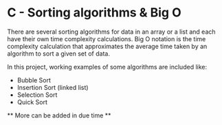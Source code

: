 # C - Sorting algorithms & Big O

There are several sorting algorithms for data in an array or a list and each have their own time complexity calculations.
Big O notation is the time complexity calculation that approximates the average time taken by an algorithm to sort a given set of data.

In this project, working examples of some algorithms are included like:
 * Bubble Sort
 * Insertion Sort (linked list)
 * Selection Sort
 * Quick Sort

** More can be added in due time **
